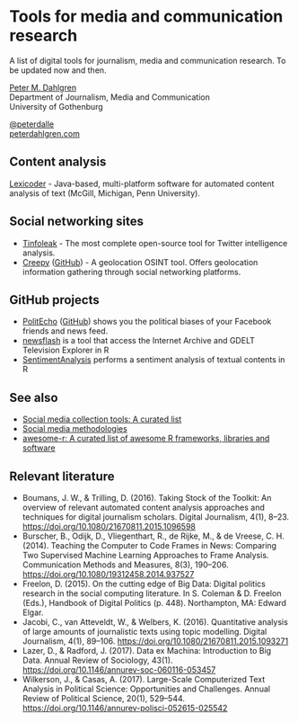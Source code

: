 # Tools for media and communication research

A list of digital tools for journalism, media and communication research. To be updated now and then.

[Peter M. Dahlgren](http://jmg.gu.se/english/about-us/staff/?languageId=100001&userId=xdpete)  
Department of Journalism, Media and Communication  
University of Gothenburg

[@peterdalle](https://twitter.com/peterdalle)  
[peterdahlgren.com](http://peterdahlgren.com/)

## Content analysis
[Lexicoder](http://www.lexicoder.com/) - Java-based, multi-platform software for automated content analysis of text (McGill, Michigan, Penn University).

## Social networking sites

- [Tinfoleak](http://www.vicenteaguileradiaz.com/tools/) - The most complete open-source tool for Twitter intelligence analysis.
- [Creepy](http://www.geocreepy.com) ([GitHub](https://github.com/ilektrojohn/creepy)) - A geolocation OSINT tool. Offers geolocation information gathering through social networking platforms. 

## GitHub projects

- [PolitEcho](http://politecho.org ) ([GitHub](https://github.com/politecho/politecho)) shows you the political biases of your Facebook friends and news feed.
- [newsflash](https://github.com/hrbrmstr/newsflash) is a tool that access the Internet Archive and GDELT Television Explorer in R
- [SentimentAnalysis](https://github.com/sfeuerriegel/SentimentAnalysis) performs a sentiment analysis of textual contents in R

## See also

- [Social media collection tools: A curated list](http://dfreelon.org/2015/01/22/social-media-collection-tools-a-curated-list/)
- [Social media methodologies](https://socialmediamethodologies.wordpress.com/)
- [awesome-r: A curated list of awesome R frameworks, libraries and software](https://github.com/uhub/awesome-r)

## Relevant literature

- Boumans, J. W., & Trilling, D. (2016). Taking Stock of the Toolkit: An overview of relevant automated content analysis approaches and techniques for digital journalism scholars. Digital Journalism, 4(1), 8–23. https://doi.org/10.1080/21670811.2015.1096598
- Burscher, B., Odijk, D., Vliegenthart, R., de Rijke, M., & de Vreese, C. H. (2014). Teaching the Computer to Code Frames in News: Comparing Two Supervised Machine Learning Approaches to Frame Analysis. Communication Methods and Measures, 8(3), 190–206. https://doi.org/10.1080/19312458.2014.937527
- Freelon, D. (2015). On the cutting edge of Big Data: Digital politics research in the social computing literature. In S. Coleman & D. Freelon (Eds.), Handbook of Digital Politics (p. 448). Northampton, MA: Edward Elgar.
- Jacobi, C., van Atteveldt, W., & Welbers, K. (2016). Quantitative analysis of large amounts of journalistic texts using topic modelling. Digital Journalism, 4(1), 89–106. https://doi.org/10.1080/21670811.2015.1093271
- Lazer, D., & Radford, J. (2017). Data ex Machina: Introduction to Big Data. Annual Review of Sociology, 43(1). https://doi.org/10.1146/annurev-soc-060116-053457
- Wilkerson, J., & Casas, A. (2017). Large-Scale Computerized Text Analysis in Political Science: Opportunities and Challenges. Annual Review of Political Science, 20(1), 529–544. https://doi.org/10.1146/annurev-polisci-052615-025542
